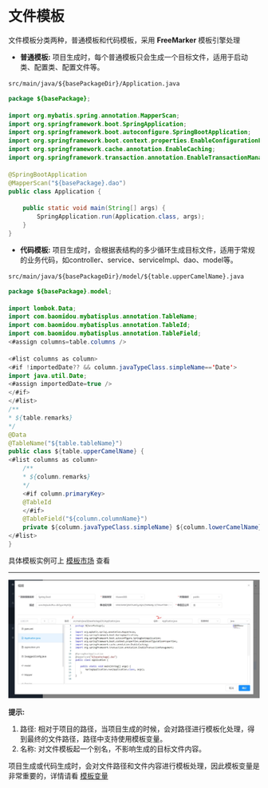 # 文件模板

文件模板分类两种，普通模板和代码模板，采用 **FreeMarker** 模板引擎处理

- **普通模板:** 项目生成时，每个普通模板只会生成一个目标文件，适用于启动类、配置类、配置文件等。

`src/main/java/${basePackageDir}/Application.java`
```java
package ${basePackage};

import org.mybatis.spring.annotation.MapperScan;
import org.springframework.boot.SpringApplication;
import org.springframework.boot.autoconfigure.SpringBootApplication;
import org.springframework.boot.context.properties.EnableConfigurationProperties;
import org.springframework.cache.annotation.EnableCaching;
import org.springframework.transaction.annotation.EnableTransactionManagement;

@SpringBootApplication
@MapperScan("${basePackage}.dao")
public class Application {

    public static void main(String[] args) {
        SpringApplication.run(Application.class, args);
    }
}

```

- **代码模板:** 项目生成时，会根据表结构的多少循环生成目标文件，适用于常规的业务代码，如controller、service、serviceImpl、dao、model等。

`src/main/java/${basePackageDir}/model/${table.upperCamelName}.java`
```java
package ${basePackage}.model;

import lombok.Data;
import com.baomidou.mybatisplus.annotation.TableName;
import com.baomidou.mybatisplus.annotation.TableId;
import com.baomidou.mybatisplus.annotation.TableField;
<#assign columns=table.columns />

<#list columns as column>
<#if !importedDate?? && column.javaTypeClass.simpleName=='Date'>
import java.util.Date;
<#assign importedDate=true />
</#if>
</#list>
/**
* ${table.remarks}
*/
@Data
@TableName("${table.tableName}")
public class ${table.upperCamelName} {
<#list columns as column>
    /**
    * ${column.remarks}
    */
    <#if column.primaryKey>
    @TableId
    </#if>
    @TableField("${column.columnName}")
    private ${column.javaTypeClass.simpleName} ${column.lowerCamelName};
</#list>
}
```

具体模板实例可上 [模板市场](https://crud-hub.top/#/marketplace/index) 查看


---

![](./fjmb.jpg)

**提示:** 

1. 路径: 相对于项目的路径，当项目生成的时候，会对路径进行模板化处理，得到最终的文件路径，路径中支持使用模板变量。
2. 名称: 对文件模板起一个别名，不影响生成的目标文件内容。


项目生成或代码生成时，会对文件路径和文件内容进行模板处理，因此模板变量是非常重要的，详情请看 [模板变量](./var.md)